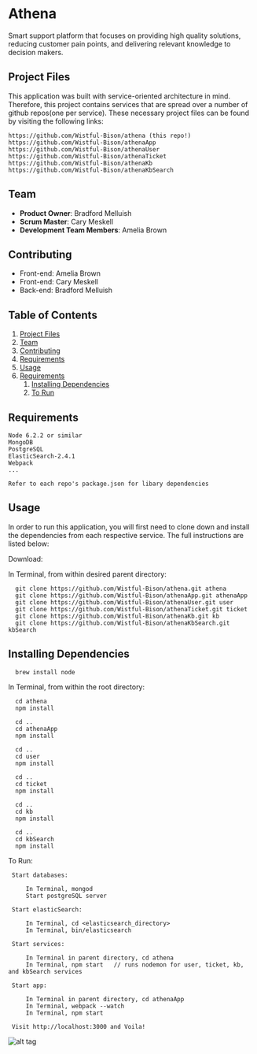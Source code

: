 # Athena

Smart support platform that focuses on providing high quality solutions, reducing customer pain points, and delivering relevant knowledge to decision makers.

## Project Files

This application was built with service-oriented architecture in mind. Therefore, this project contains services that are spread over a number of github repos(one per service). These necessary project files can be found by visiting the following links:

    https://github.com/Wistful-Bison/athena (this repo!)
    https://github.com/Wistful-Bison/athenaApp
    https://github.com/Wistful-Bison/athenaUser
    https://github.com/Wistful-Bison/athenaTicket
    https://github.com/Wistful-Bison/athenaKb
    https://github.com/Wistful-Bison/athenaKbSearch


## Team

  - __Product Owner__: Bradford Melluish
  - __Scrum Master__: Cary Meskell
  - __Development Team Members__: Amelia Brown
  
## Contributing

  - Front-end: Amelia Brown
  - Front-end: Cary Meskell
  - Back-end: Bradford Melluish

## Table of Contents

1. [Project Files](#project-files)
2. [Team](#team)
3. [Contributing](#contributing)
4. [Requirements](#requirements)
5. [Usage](#Usage)
6. [Requirements](#requirements)
    1. [Installing Dependencies](#installing-dependencies)
    2. [To Run](#to-run)

## Requirements

    Node 6.2.2 or similar
    MongoDB
    PostgreSQL
    ElasticSearch-2.4.1
    Webpack
    ...
    
    Refer to each repo's package.json for libary dependencies

## Usage

In order to run this application, you will first need to clone down and install the dependencies from each respective service. The full instructions are listed below:

Download:
  
  In Terminal, from within desired parent directory:
  
      git clone https://github.com/Wistful-Bison/athena.git athena
      git clone https://github.com/Wistful-Bison/athenaApp.git athenaApp
      git clone https://github.com/Wistful-Bison/athenaUser.git user
      git clone https://github.com/Wistful-Bison/athenaTicket.git ticket
      git clone https://github.com/Wistful-Bison/athenaKb.git kb
      git clone https://github.com/Wistful-Bison/athenaKbSearch.git kbSearch

## Installing Dependencies

      brew install node

  In Terminal, from within the root directory:

      cd athena
      npm install
      
      cd ..
      cd athenaApp
      npm install
      
      cd ..
      cd user
      npm install
      
      cd ..
      cd ticket
      npm install
      
      cd ..
      cd kb
      npm install
      
      cd ..
      cd kbSearch
      npm install

  To Run:
  
     Start databases:
    
         In Terminal, mongod
         Start postgreSQL server
      
     Start elasticSearch:
         
         In Terminal, cd <elasticsearch_directory>
         In Terminal, bin/elasticsearch
     
     Start services:
     
         In Terminal in parent directory, cd athena
         In Terminal, npm start   // runs nodemon for user, ticket, kb, and kbSearch services
         
     Start app:
     
         In Terminal in parent directory, cd athenaApp
         In Terminal, webpack --watch
         In Terminal, npm start
         
     Visit http://localhost:3000 and Voila!


![alt tag](http://www.carymeskell.com/portfolio/athenaPortfolio.jpg)
